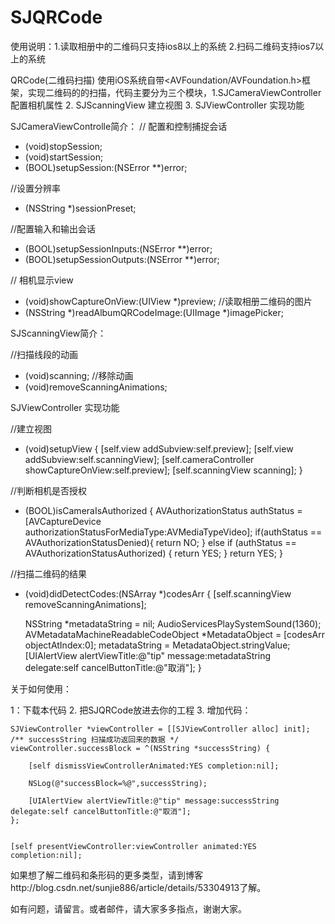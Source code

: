# SJQRCode

使用说明：1.读取相册中的二维码只支持ios8以上的系统 2.扫码二维码支持ios7以上的系统


QRCode(二维码扫描) 使用iOS系统自带<AVFoundation/AVFoundation.h>框架，实现二维码的的扫描，代码主要分为三个模块，1.SJCameraViewController 配置相机属性 2. SJScanningView 建立视图 3. SJViewController 实现功能



 SJCameraViewControlle简介：
// 配置和控制捕捉会话
- (void)stopSession;
- (void)startSession;
- (BOOL)setupSession:(NSError **)error;

//设置分辨率
- (NSString *)sessionPreset;

//配置输入和输出会话
- (BOOL)setupSessionInputs:(NSError **)error;
- (BOOL)setupSessionOutputs:(NSError **)error;

// 相机显示view
- (void)showCaptureOnView:(UIView *)preview;
//读取相册二维码的图片
- (NSString *)readAlbumQRCodeImage:(UIImage *)imagePicker;





 SJScanningView简介：

//扫描线段的动画
- (void)scanning;
//移除动画
- (void)removeScanningAnimations;


 SJViewController 实现功能

//建立视图
- (void)setupView {
    [self.view addSubview:self.preview];
    [self.view addSubview:self.scanningView];
    [self.cameraController showCaptureOnView:self.preview];
    [self.scanningView scanning];
}

//判断相机是否授权

- (BOOL)isCameraIsAuthorized {
    AVAuthorizationStatus authStatus = [AVCaptureDevice authorizationStatusForMediaType:AVMediaTypeVideo];
    if(authStatus == AVAuthorizationStatusDenied){
        return NO;
    } else if (authStatus == AVAuthorizationStatusAuthorized) {
        return YES;
    }
    return YES;
}

//扫描二维码的结果

- (void)didDetectCodes:(NSArray *)codesArr {
    [self.scanningView removeScanningAnimations];
    
    NSString *metadataString = nil;
    AudioServicesPlaySystemSound(1360);
    AVMetadataMachineReadableCodeObject *MetadataObject = [codesArr objectAtIndex:0];
    metadataString = MetadataObject.stringValue;
   [UIAlertView alertViewTitle:@"tip" message:metadataString delegate:self cancelButtonTitle:@"取消"];
}


关于如何使用：


1：下载本代码
2. 把SJQRCode放进去你的工程
3. 增加代码： 
   
   
    
    SJViewController *viewController = [[SJViewController alloc] init];
    /** successString 扫描成功返回来的数据 */
    viewController.successBlock = ^(NSString *successString) {
    
        [self dismissViewControllerAnimated:YES completion:nil];
       
        NSLog(@"successBlock=%@",successString);
        
        [UIAlertView alertViewTitle:@"tip" message:successString delegate:self cancelButtonTitle:@"取消"];
    };
    
    
    [self presentViewController:viewController animated:YES completion:nil];


如果想了解二维码和条形码的更多类型，请到博客http://blog.csdn.net/sunjie886/article/details/53304913了解。

如有问题，请留言。或者邮件，请大家多多指点，谢谢大家。
 
